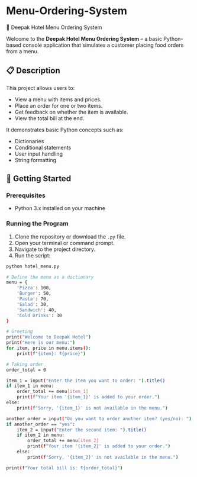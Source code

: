 # Menu-Ordering-System
 🏨 Deepak Hotel Menu Ordering System

Welcome to the **Deepak Hotel Menu Ordering System** – a basic Python-based console application that simulates a customer placing food orders from a menu.

## 📋 Description

This project allows users to:

- View a menu with items and prices.
- Place an order for one or two items.
- Get feedback on whether the item is available.
- View the total bill at the end.

It demonstrates basic Python concepts such as:

- Dictionaries
- Conditional statements
- User input handling
- String formatting

## 🚀 Getting Started

### Prerequisites

- Python 3.x installed on your machine

### Running the Program

1. Clone the repository or download the `.py` file.
2. Open your terminal or command prompt.
3. Navigate to the project directory.
4. Run the script:

```bash
python hotel_menu.py

# Define the menu as a dictionary
menu = {
    'Pizza': 100,
    'Burger': 50,
    'Pasta': 70,
    'Salad': 30,
    'Sandwich': 40,
    'Cold Drinks': 30
}

# Greeting
print("Welcome to Deepak Hotel")
print("Here is our menu:")
for item, price in menu.items():
    print(f"{item}: ₹{price}")

# Taking order
order_total = 0

item_1 = input("Enter the item you want to order: ").title()
if item_1 in menu:
    order_total += menu[item_1]
    print(f"Your item '{item_1}' is added to your order.")
else:
    print(f"Sorry, '{item_1}' is not available in the menu.")

another_order = input("Do you want to order another item? (yes/no): ").lower()
if another_order == "yes":
    item_2 = input("Enter the second item: ").title()
    if item_2 in menu:
        order_total += menu[item_2]
        print(f"Your item '{item_2}' is added to your order.")
    else:
        print(f"Sorry, '{item_2}' is not available in the menu.")

print(f"Your total bill is: ₹{order_total}")
